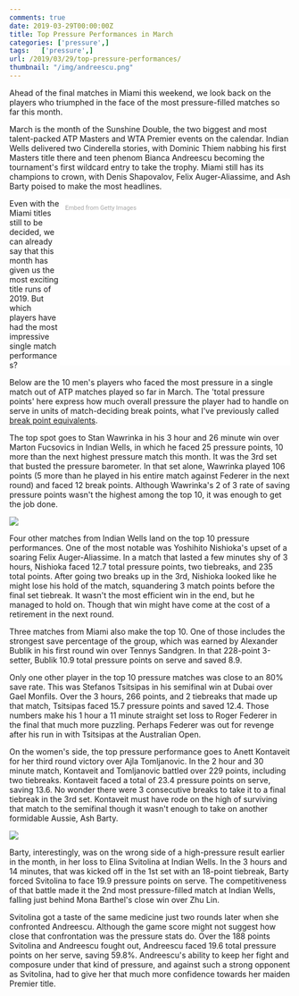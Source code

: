 ```yaml
---
comments: true
date: 2019-03-29T00:00:00Z
title: Top Pressure Performances in March
categories: ['pressure',]
tags:   ['pressure',]
url: /2019/03/29/top-pressure-performances/
thumbnail: "/img/andreescu.png"
---
```


Ahead of the final matches in Miami this weekend, we look back on the players who triumphed in the face of the most pressure-filled matches so far this month.

<!--more-->

March is the month of the Sunshine Double, the two biggest and most talent-packed ATP Masters and WTA Premier events on the calendar. Indian Wells delivered two Cinderella stories, with Dominic Thiem nabbing his first Masters title there and teen phenom Bianca Andreescu becoming the tournament's first wildcard entry to take the trophy. Miami still has its champions to crown, with Denis Shapovalov, Felix Auger-Aliassime, and Ash Barty poised to make the most headlines.

<div class="getty embed image" style="background-color:#fff;display:inline-block;font-family:Roboto,sans-serif;color:#a7a7a7;font-size:11px;width:100%;max-width:394px;float:right;padding:2%;"><div style="padding:0;margin:0;text-align:left;"><a href="http://www.gettyimages.com.au/detail/1137649893" target="_blank" style="color:#a7a7a7;text-decoration:none;font-weight:normal !important;border:none;display:inline-block;">Embed from Getty Images</a></div><div style="overflow:hidden;position:relative;height:0;padding:67.171715% 0 0 0;width:100%;"><iframe src="//embed.gettyimages.com/embed/1137649893?et=I3V6Gr5hQq5JxqB0h3WUCw&tld=com.au&sig=eHvEjsU5s4MXj6DOHw5kMq7Hbk-Md8Ifp4FB1Hx-97w=&caption=true&ver=1" scrolling="no" frameborder="0" width="594" height="399" style="display:inline-block;position:absolute;top:0;left:0;width:100%;height:100%;margin:0;"></iframe></div></div>

Even with the Miami titles still to be decided, we can already say that this month has given us the most exciting title runs of 2019. But which players have had the most impressive single match performances?

Below are the 10 men's players who faced the most pressure in a single match out of ATP matches played so far in March. The 'total pressure points' here express how much overall pressure the player had to handle on serve in units of match-deciding break points, what I've previously called [break point equivalents](http://on-the-t.com/2019/01/29/break-point-units/).

The top spot goes to Stan Wawrinka in his 3 hour and 26 minute win over Marton Fucsovics in Indian Wells, in which he faced 25 pressure points, 10 more than the next highest pressure match this month. It was the 3rd set that busted the pressure barometer. In that set alone, Wawrinka played 106 points (5 more than he played in his entire match against Federer in the next round) and faced 12 break points. Although Wawrinka's 2 of 3 rate of saving pressure points wasn't the highest among the top 10, it was enough to get the job done.

<div>
<img src="/img/bpes_march_atp.png" />
</div>

Four other matches from Indian Wells land on the top 10 pressure performances. One of the most notable was Yoshihito Nishioka's upset of a soaring Felix Auger-Aliassime. In a match that lasted a few minutes shy of 3 hours, Nishioka faced 12.7 total pressure points, two tiebreaks, and 235 total points. After going two breaks up in the 3rd, Nishioka looked like he might lose his hold of the match, squandering 3 match points before the final set tiebreak. It wasn't the most efficient win in the end, but he managed to hold on. Though that win might have come at the cost of a retirement in the next round.

Three matches from Miami also make the top 10. One of those includes the strongest save percentage of the group, which was earned by Alexander Bublik in his first round win over Tennys Sandgren. In that 228-point 3-setter, Bublik 10.9 total pressure points on serve and saved 8.9. 

Only one other player in the top 10 pressure matches was close to an 80% save rate. This was Stefanos Tsitsipas in his semifinal win at Dubai over Gael Monfils. Over the 3 hours, 266 points, and 2 tiebreaks that made up that match, Tsitsipas faced 15.7 pressure points and saved 12.4. Those numbers make his 1 hour a 11 minute straight set loss to Roger Federer in the final that much more puzzling. Perhaps Federer was out for revenge after his run in with Tsitsipas at the Australian Open. 


On the women's side, the top pressure performance goes to Anett Kontaveit for her third round victory over Ajla Tomljanovic. In the 2 hour and 30 minute match, Kontaveit and Tomljanovic battled over 229 points, including two tiebreaks. Kontaveit faced a total of 23.4 pressure points on serve, saving 13.6. No wonder there were 3 consecutive breaks to take it to a final tiebreak in the 3rd set. Kontaveit must have rode on the high of surviving that match to the semifinal though it wasn't enough to take on another formidable Aussie, Ash Barty.

<div>
<img src="/img/bpes_march_wta.png" />
</div>

Barty, interestingly, was on the wrong side of a high-pressure result earlier in the month, in her loss to Elina Svitolina at Indian Wells. In the 3 hours and 14 minutes, that was kicked off in the 1st set with an 18-point tiebreak, Barty forced Svitolina to face 19.9 pressure points on serve. The competitiveness of that battle made it the 2nd most pressure-filled match at Indian Wells, falling just behind Mona Barthel's close win over Zhu Lin.

Svitolina got a taste of the same medicine just two rounds later when she confronted Andreescu. Although the game score might not suggest how close that confrontation was the pressure stats do. Over the 188 points Svitolina and Andreescu fought out, Andreescu faced 19.6 total pressure points on her serve, saving 59.8%. Andreescu's ability to keep her fight and composure under that kind of pressure, and against such a strong opponent as Svitolina, had to give her that much more confidence towards her maiden Premier title.
